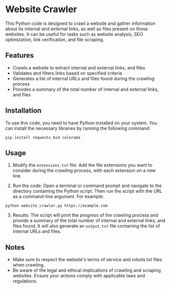 # Website Crawler

This Python code is designed to crawl a website and gather information about its internal and external links, as well as files present on those websites. It can be useful for tasks such as website analysis, SEO optimization, link verification, and file scraping.

## Features

- Crawls a website to extract internal and external links, and files
- Validates and filters links based on specified criteria
- Generates a list of internal URLs and files found during the crawling process
- Provides a summary of the total number of internal and external links, and files

## Installation

To use this code, you need to have Python installed on your system. You can install the necessary libraries by running the following command:

```{python}
pip install requests bs4 colorama
```

## Usage

1. Modify the `extensions.txt` file: Add the file extensions you want to consider during the crawling process, with each extension on a new line.

2. Run the code: Open a terminal or command prompt and navigate to the directory containing the Python script. Then run the script with the URL as a command-line argument. For example:

```python website_crawler.py https://example.com```

3. Results: The script will print the progress of the crawling process and provide a summary of the total number of internal and external links, and files found. It will also generate an `output.txt` file containing the list of internal URLs and files.

## Notes

- Make sure to respect the website's terms of service and robots.txt files when crawling.
- Be aware of the legal and ethical implications of crawling and scraping websites. Ensure your actions comply with applicable laws and regulations.




